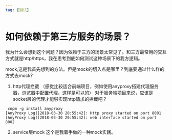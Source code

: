 ```yaml
---
tag: [测试]
---
```

# 如何依赖于第三方服务的场景？

我为什么会想到这个问题？因为依赖于三方的场景太常见了。和三方最常用的交互方式就是http/https，我在思考到底如何测试这种场景下的我方逻辑。

mock,这是我首先想到的方法。但是mock的切入点是哪里？到底要通过什么样的方式去mock?

1. http代理拦截
（感觉比较适合前端项目，例如使用anyproxy搭建代理服务器，浏览器中配置代理，这样是可以的）
对于服务端项目来说，应该是socket层的代理才能够实现http请求的拦截吧？
```
 cnpm -g install anyproxy
[AnyProxy Log][2018-03-30 20:55:42]: Http proxy started on port 8001
[AnyProxy Log][2018-03-30 20:55:42]: web interface started on port 8002
```
2. service层mock
这个是我着手做的一种mock实践。

